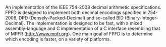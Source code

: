 An implementation of the IEEE 754-2008 decimal arithmetic specifications. FPFD is designed to implement both decimal encodings specified in 754-2008, DPD (Densely-Packed-Decimal) and so-called BID (Binary-Integer-Decimal). The implementation is designed to be fast, with a mixed assembly-language and C implementation of a C interface resembling that of MPFR (http://www.mpfr.org). One main goal of FPFD is to determine which encoding is faster, on a variety of platforms.